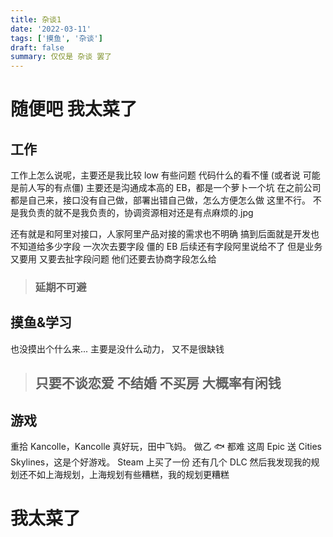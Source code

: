 ```yaml
---
title: 杂谈1
date: '2022-03-11'
tags: ['摸鱼', '杂谈']
draft: false
summary: 仅仅是 杂谈 罢了
---
```


# 随便吧 我太菜了

## 工作

工作上怎么说呢，主要还是我比较 low
有些问题 代码什么的看不懂 (或者说 可能是前人写的有点僵)
主要还是沟通成本高的 EB，都是一个萝卜一个坑
在之前公司都是自己来，接口没有自己做，部署出错自己做，怎么方便怎么做
这里不行。
不是我负责的就不是我负责的，协调资源相对还是有点麻烦的.jpg

还有就是和阿里对接口，人家阿里产品对接的需求也不明确 搞到后面就是开发也不知道给多少字段 一次次去要字段 僵的 EB
后续还有字段阿里说给不了 但是业务又要用 又要去扯字段问题 他们还要去协商字段怎么给

> ### 延期不可避

## 摸鱼&学习

也没摸出个什么来... 主要是没什么动力， 又不是很缺钱

> ## 只要不谈恋爱 不结婚 不买房 大概率有闲钱

## 游戏

重拾 Kancolle，Kancolle 真好玩，田中飞妈。
做乙 🐟 都难
这周 Epic 送 Cities Skylines，这是个好游戏。 Steam 上买了一份 还有几个 DLC
然后我发现我的规划还不如上海规划，上海规划有些糟糕，我的规划更糟糕

# 我太菜了
